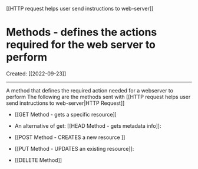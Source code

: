 [[HTTP request helps user send instructions to web-server]]

# Methods - defines the actions required for the web server to perform
Created:  [[2022-09-23]]

---
A method that defines the required action needed for a webserver to perform
The following are the methods sent with [[HTTP request helps user send instructions to web-server|HTTP Request]]
-  [[GET Method - gets a specific resource]] 
-   An alternative of get: [[HEAD Method - gets metadata info]]: 
  
- [[POST Method - CREATES a new resource ]] 
- [[PUT Method - UPDATES an existing resource]]: 

- [[DELETE Method]] 











